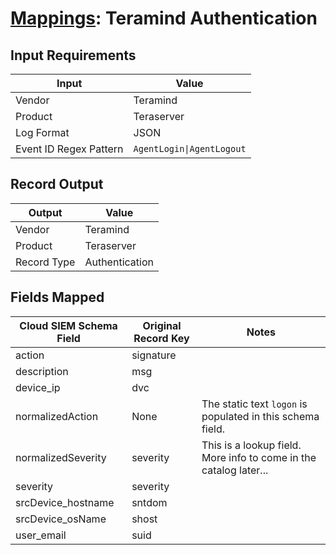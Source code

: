 # [Mappings](README.md): Teramind Authentication

## Input Requirements

|Input|Value|
|-----|-----|
|Vendor|Teramind|
|Product|Teraserver|
|Log Format|JSON|
|Event ID Regex Pattern|`AgentLogin\|AgentLogout`|

## Record Output

|Output|Value|
|------|-----|
|Vendor|Teramind|
|Product|Teraserver|
|Record Type|Authentication|

## Fields Mapped

|Cloud SIEM Schema Field|Original Record Key|Notes|
|-----------------------|-------------------|-----|
|action|signature||
|description|msg||
|device_ip|dvc||
|normalizedAction|None|The static text `logon` is populated in this schema field.|
|normalizedSeverity|severity|This is a lookup field. More info to come in the catalog later...|
|severity|severity||
|srcDevice_hostname|sntdom||
|srcDevice_osName|shost||
|user_email|suid||

